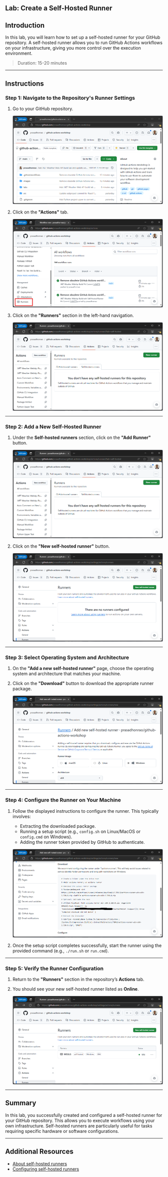 ## Lab: Create a Self-Hosted Runner

## Introduction

In this lab, you will learn how to set up a self-hosted runner for your GitHub repository. A self-hosted runner allows you to run GitHub Actions workflows on your infrastructure, giving you more control over the execution environment.

> Duration: 15-20 minutes

---

## Instructions

### Step 1: Navigate to the Repository's Runner Settings

1. Go to your GitHub repository.

   ![Open GitHub Repository](../images/self-hosted-runner/1.png)

2. Click on the **"Actions"** tab.

   ![Open Actions](../images/self-hosted-runner/2.png)

3. Click on the **"Runners"** section in the left-hand navigation.

   ![Self-Hosted Runners Section](../images/self-hosted-runner/3.png)

---

### Step 2: Add a New Self-Hosted Runner

1. Under the **Self-hosted runners** section, click on the **"Add Runner"** button.

   ![Add Runner](../images/self-hosted-runner/3.png)

2. Click on the **"New self-hosted runner"** button.

   ![New Runner](../images/self-hosted-runner/4.png)

---

### Step 3: Select Operating System and Architecture

1. On the **"Add a new self-hosted runner"** page, choose the operating system and architecture that matches your machine.
2. Click on the **"Download"** button to download the appropriate runner package.

   ![Download Runner](../images/self-hosted-runner/5.png)

---

### Step 4: Configure the Runner on Your Machine

1. Follow the displayed instructions to configure the runner. This typically involves:

   - Extracting the downloaded package.
   - Running a setup script (e.g., `config.sh` on Linux/MacOS or `config.cmd` on Windows).
   - Adding the runner token provided by GitHub to authenticate.

   ![Configure Runner](../images/self-hosted-runner/6.png)

2. Once the setup script completes successfully, start the runner using the provided command (e.g., `./run.sh` or `run.cmd`).

---

### Step 5: Verify the Runner Configuration

1. Return to the **"Runners"** section in the repository’s **Actions** tab.
2. You should see your new self-hosted runner listed as **Online**.

   ![Runner Configured](../images/self-hosted-runner/7.png)

---

## Summary

In this lab, you successfully created and configured a self-hosted runner for your GitHub repository. This allows you to execute workflows using your own infrastructure. Self-hosted runners are particularly useful for tasks requiring specific hardware or software configurations.

---

## Additional Resources

- [About self-hosted runners](https://docs.github.com/en/actions/hosting-your-own-runners/about-self-hosted-runners)
- [Configuring self-hosted runners](https://docs.github.com/en/actions/hosting-your-own-runners/configuring-self-hosted-runners)
